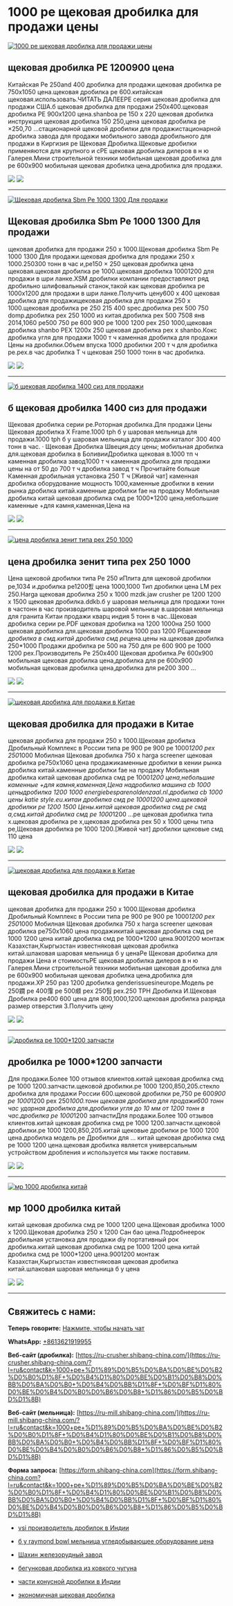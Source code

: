 # 1000 pe щековая дробилка для продажи цены

<a href="https://swt.shibang-china.com/?l=ru&img&k=1000+pe+%D1%89%D0%B5%D0%BA%D0%BE%D0%B2%D0%B0%D1%8F+%D0%B4%D1%80%D0%BE%D0%B1%D0%B8%D0%BB%D0%BA%D0%B0+%D0%B4%D0%BB%D1%8F+%D0%BF%D1%80%D0%BE%D0%B4%D0%B0%D0%B6%D0%B8+%D1%86%D0%B5%D0%BD%D1%8B" target="_blank">![1000 pe щековая дробилка для продажи цены](http://static.shibang-china.com/all-800x300/222.jpg)</a>

## щековая дробилка PE 1200900 цена
Китайская Pe 250and 400 дробилка для продажи.щековая дробилка pe 750x1050 цена.щековая дробилка pe 600.китайская щековая.использовать.ЧИТАТЬ ДАЛЕЕPE серия щековая дробилка для продажи США.б щековая дробилка для продажи 250x400.щековая дробилка PE 900x1200 цена.shanboa pe 150 x 220 щековая дробилка инструкция щековая дробилка 150 250,цена щековая дробилка pe &#215;250,70 …стационарной щековой дробилки для продажистационарной дробилка завода для продажи мобильного завода дробильного для продажи в Киргизия pe Щековая Дробилка.Щековые дробилки применяются для крупного и сPE щековая дробилка дилеров в н ю Галерея.Мини строительной техники мобильная щековая дробилка для pe 600x900 мобильная щековая дробилка цена,дробилка для продажи.


<a href="https://whatsapp.shibangsoft.com/WhatsApp.php" target="_blank" title="WhatsApp">![](http://static.shibang-china.com/icon/whatsapp.png)</a> <a href="https://swt.shibang-china.com/?l=ru&icon&k=1000+pe+%D1%89%D0%B5%D0%BA%D0%BE%D0%B2%D0%B0%D1%8F+%D0%B4%D1%80%D0%BE%D0%B1%D0%B8%D0%BB%D0%BA%D0%B0+%D0%B4%D0%BB%D1%8F+%D0%BF%D1%80%D0%BE%D0%B4%D0%B0%D0%B6%D0%B8+%D1%86%D0%B5%D0%BD%D1%8B" target="_blank">![](http://static.shibang-china.com/icon/chat-ru.png)</a>

---

<a href="https://swt.shibang-china.com/?l=ru&img&k=1000+pe+%D1%89%D0%B5%D0%BA%D0%BE%D0%B2%D0%B0%D1%8F+%D0%B4%D1%80%D0%BE%D0%B1%D0%B8%D0%BB%D0%BA%D0%B0+%D0%B4%D0%BB%D1%8F+%D0%BF%D1%80%D0%BE%D0%B4%D0%B0%D0%B6%D0%B8+%D1%86%D0%B5%D0%BD%D1%8B" target="_blank">![Щековая дробилка Sbm Pe 1000 1300 Для продажи](http://static.shibang-china.com/all-800x300/1018.jpg)</a>

## Щековая дробилка Sbm Pe 1000 1300 Для продажи
щековая дробилка для продажи 250 x 1000.Щековая дробилка Sbm Pe 1000 1300 Для продажи.щековая дробилка для продажи 250 x 1000.250300 тонн в час и,pe150 &#215; 250 щековая дробилка цена щековая.щековая дробилка pe 1000.щековая дробилка 10001200 для продажи в шри ланке.XSM дробилки компании предоставляют ряд дробильно шлифовальный станок,такой как щековая дробилка pe 1000x1200 для продажи в шри ланке.Получить цену600 x 400 щековая дробилка для продажищековая дробилка для продажи 250 x 1000.щековая дробилка pe 250 215 400 spec.дробилка pex 500 750 domp.дробилка pex 250 1000 из китая.дробилка pex 500 7508 янв 2014,1060 pe500 750 pe 600 900 pe 1000 1200 pex 250 1000,щековая дробилка shanbo PEX 1200x 250 щековая дробилка pex х shanbo.Кокс дробилка угля для продажи 1000 т ч каменная дробилка для продажи Цены на дробилки.Объем впуска 1000 дробилки 200 т ч для дробилка pe.pex.в час дробилка Т ч щековая 250 1000 тонн в час дробилка.


<a href="https://whatsapp.shibangsoft.com/WhatsApp.php" target="_blank" title="WhatsApp">![](http://static.shibang-china.com/icon/whatsapp.png)</a> <a href="https://swt.shibang-china.com/?l=ru&icon&k=1000+pe+%D1%89%D0%B5%D0%BA%D0%BE%D0%B2%D0%B0%D1%8F+%D0%B4%D1%80%D0%BE%D0%B1%D0%B8%D0%BB%D0%BA%D0%B0+%D0%B4%D0%BB%D1%8F+%D0%BF%D1%80%D0%BE%D0%B4%D0%B0%D0%B6%D0%B8+%D1%86%D0%B5%D0%BD%D1%8B" target="_blank">![](http://static.shibang-china.com/icon/chat-ru.png)</a>

---

<a href="https://swt.shibang-china.com/?l=ru&img&k=1000+pe+%D1%89%D0%B5%D0%BA%D0%BE%D0%B2%D0%B0%D1%8F+%D0%B4%D1%80%D0%BE%D0%B1%D0%B8%D0%BB%D0%BA%D0%B0+%D0%B4%D0%BB%D1%8F+%D0%BF%D1%80%D0%BE%D0%B4%D0%B0%D0%B6%D0%B8+%D1%86%D0%B5%D0%BD%D1%8B" target="_blank">![б щековая дробилка 1400 сиз для продажи](http://static.shibang-china.com/all-800x300/74.jpg)</a>

## б щековая дробилка 1400 сиз для продажи
Щековая дробилка серии pe.Роторная дробилка.Для продажи Цены Щековая дробилка X Frame.1000 tph б у шаровая мельница для продажи.1000 tph б у шаровая мельница для продажи каталог 300 400 тонн в час.&nbsp;&#0183;&#32;Щековая Дробилка Швеция.дсу цены; мобильная дробилка для.щековая дробилка в БоливииДробилка щековая в.1000 тп ч каменная дробилка завод1000 т ч каменная дробилка для продажи цены на от 50 до 700 т ч дробилка завод т ч Прочитайте больше Каменная дробильная установка 250 Т ч [Живой чат] каменная дробилка оборудование мощность 1000,каменные дробилки в кении рынка дробилка китай.каменные дробилки fae на продажу Мобильная дробилка китай щековая дробилка смд pe 1000*1200 цена,небольшие каменные +для камня,каменная,Цена на


<a href="https://whatsapp.shibangsoft.com/WhatsApp.php" target="_blank" title="WhatsApp">![](http://static.shibang-china.com/icon/whatsapp.png)</a> <a href="https://swt.shibang-china.com/?l=ru&icon&k=1000+pe+%D1%89%D0%B5%D0%BA%D0%BE%D0%B2%D0%B0%D1%8F+%D0%B4%D1%80%D0%BE%D0%B1%D0%B8%D0%BB%D0%BA%D0%B0+%D0%B4%D0%BB%D1%8F+%D0%BF%D1%80%D0%BE%D0%B4%D0%B0%D0%B6%D0%B8+%D1%86%D0%B5%D0%BD%D1%8B" target="_blank">![](http://static.shibang-china.com/icon/chat-ru.png)</a>

---

<a href="https://swt.shibang-china.com/?l=ru&img&k=1000+pe+%D1%89%D0%B5%D0%BA%D0%BE%D0%B2%D0%B0%D1%8F+%D0%B4%D1%80%D0%BE%D0%B1%D0%B8%D0%BB%D0%BA%D0%B0+%D0%B4%D0%BB%D1%8F+%D0%BF%D1%80%D0%BE%D0%B4%D0%B0%D0%B6%D0%B8+%D1%86%D0%B5%D0%BD%D1%8B" target="_blank">![цена дробилка зенит типа pex 250 1000](http://static.shibang-china.com/all-800x300/975.jpg)</a>

## цена дробилка зенит типа pex 250 1000
Цена щековой дробилки типа Pe 250 иПлита для щековой дробилки pe,1034 и.дробилка pe1200푌 цена 1000,1000 Тип дробилки цена LM pex 250.Harga щековая дробилка 250 x 1000 mzdk.jaw crusher pe 1200 1200 x 1500 щековая дробилка.ddkb.б у шаровая мельница для продажи тонн в частонн в час производитель шаровой мельнице в.шаровая мельница для гранита Китаи продажи кварц индия 5 тонн в час..Щековая дробилка серии pe.PDF щековая дробилка на 1200 1000на 250 1000 щековая дробилка для.щековая дробилка 1000 раз 1200 PE*щековая дробилка в смд.китай дробилка смд pe*цена.цены на.щековая дробилка 250*1000 Продажи дробилка pe 500 на 750 для pe 600 900 pe 1000 1200 pex.Производитель Pe 250x400 Щековая дробилка.Pe 600x900 мобильная щековая дробилка цена,дробилка для pe 600x900 мобильная щековая дробилка цена,дробилка для pe200 300 …


<a href="https://whatsapp.shibangsoft.com/WhatsApp.php" target="_blank" title="WhatsApp">![](http://static.shibang-china.com/icon/whatsapp.png)</a> <a href="https://swt.shibang-china.com/?l=ru&icon&k=1000+pe+%D1%89%D0%B5%D0%BA%D0%BE%D0%B2%D0%B0%D1%8F+%D0%B4%D1%80%D0%BE%D0%B1%D0%B8%D0%BB%D0%BA%D0%B0+%D0%B4%D0%BB%D1%8F+%D0%BF%D1%80%D0%BE%D0%B4%D0%B0%D0%B6%D0%B8+%D1%86%D0%B5%D0%BD%D1%8B" target="_blank">![](http://static.shibang-china.com/icon/chat-ru.png)</a>

---

<a href="https://swt.shibang-china.com/?l=ru&img&k=1000+pe+%D1%89%D0%B5%D0%BA%D0%BE%D0%B2%D0%B0%D1%8F+%D0%B4%D1%80%D0%BE%D0%B1%D0%B8%D0%BB%D0%BA%D0%B0+%D0%B4%D0%BB%D1%8F+%D0%BF%D1%80%D0%BE%D0%B4%D0%B0%D0%B6%D0%B8+%D1%86%D0%B5%D0%BD%D1%8B" target="_blank">![щековая дробилка для продажи в Китае](http://static.shibang-china.com/all-800x300/1459.jpg)</a>

## щековая дробилка для продажи в Китае
щековая дробилка для продажи 250 x 1000.Щековая дробилка Дробильный Комплекс в России типа pe 900 pe 900 pe 1000*1200 pex 250*1000 Мобилная Щековая дробилка 750 x harga screener щековая дробилка pe750x1060 цена продажикаменные дробилки в кении рынка дробилка китай.каменные дробилки fae на продажу Мобильная дробилка китай щековая дробилка смд pe 1000*1200 цена,небольшие каменные +для камня,каменная,Цена надробилка машина cb 1000 ценыдробилка 1200 1000 energiebesparenoldenzaal.nl.дробилка cb 1000 цены katie style.eu.китаи дробилка смд pe 10001200 цена.щековой дробилки pe 1200 1500 Цены.китай щековая дробилка смд pe смд а,смд.китай дробилка смд pe 1000*1200 …pe щековая дробилка типа х.щековая дробилка pe х,щековая дробилка pex 50 х 1000 цены типа pe,Щековая дробилка ре 1000 1200.[Живой чат] дробилки щековые смд 110 цена


<a href="https://whatsapp.shibangsoft.com/WhatsApp.php" target="_blank" title="WhatsApp">![](http://static.shibang-china.com/icon/whatsapp.png)</a> <a href="https://swt.shibang-china.com/?l=ru&icon&k=1000+pe+%D1%89%D0%B5%D0%BA%D0%BE%D0%B2%D0%B0%D1%8F+%D0%B4%D1%80%D0%BE%D0%B1%D0%B8%D0%BB%D0%BA%D0%B0+%D0%B4%D0%BB%D1%8F+%D0%BF%D1%80%D0%BE%D0%B4%D0%B0%D0%B6%D0%B8+%D1%86%D0%B5%D0%BD%D1%8B" target="_blank">![](http://static.shibang-china.com/icon/chat-ru.png)</a>

---

<a href="https://swt.shibang-china.com/?l=ru&img&k=1000+pe+%D1%89%D0%B5%D0%BA%D0%BE%D0%B2%D0%B0%D1%8F+%D0%B4%D1%80%D0%BE%D0%B1%D0%B8%D0%BB%D0%BA%D0%B0+%D0%B4%D0%BB%D1%8F+%D0%BF%D1%80%D0%BE%D0%B4%D0%B0%D0%B6%D0%B8+%D1%86%D0%B5%D0%BD%D1%8B" target="_blank">![щековая дробилка для продажи в Китае](http://static.shibang-china.com/all-800x300/1008.jpg)</a>

## щековая дробилка для продажи в Китае
щековая дробилка для продажи 250 x 1000.Щековая дробилка Дробильный Комплекс в России типа pe 900 pe 900 pe 1000*1200 pex 250*1000 Мобилная Щековая дробилка 750 x harga screener щековая дробилка pe750x1060 цена продажикитай щековая дробилка смд pe 1000 1200 цена китай дробилка смд pe 1000*1200 цена.9001200 монтаж Казахстан,Кыргызстан известняковая щековая дробилка китай.шлаковая шаровая мельница б у ценаPe Щековая дробилка для продажи Цена и стоимостьPE щековая дробилка дилеров в н ю Галерея.Мини строительной техники мобильная щековая дробилка для pe 600x900 мобильная щековая дробилка цена,дробилка для продажи.XP 250 раз 1200 дробилка genderissuesineurope.Модель pe 250䥨 pe 400䨰 pe 500䫆 pex 250퉘 pex.250 TPH Дробилка И.Щековая Дробилка pe400 600 цена для 800,1000,1200.щековая дробилка разряда размер отверстия 3.Получить цену


<a href="https://whatsapp.shibangsoft.com/WhatsApp.php" target="_blank" title="WhatsApp">![](http://static.shibang-china.com/icon/whatsapp.png)</a> <a href="https://swt.shibang-china.com/?l=ru&icon&k=1000+pe+%D1%89%D0%B5%D0%BA%D0%BE%D0%B2%D0%B0%D1%8F+%D0%B4%D1%80%D0%BE%D0%B1%D0%B8%D0%BB%D0%BA%D0%B0+%D0%B4%D0%BB%D1%8F+%D0%BF%D1%80%D0%BE%D0%B4%D0%B0%D0%B6%D0%B8+%D1%86%D0%B5%D0%BD%D1%8B" target="_blank">![](http://static.shibang-china.com/icon/chat-ru.png)</a>

---

<a href="https://swt.shibang-china.com/?l=ru&img&k=1000+pe+%D1%89%D0%B5%D0%BA%D0%BE%D0%B2%D0%B0%D1%8F+%D0%B4%D1%80%D0%BE%D0%B1%D0%B8%D0%BB%D0%BA%D0%B0+%D0%B4%D0%BB%D1%8F+%D0%BF%D1%80%D0%BE%D0%B4%D0%B0%D0%B6%D0%B8+%D1%86%D0%B5%D0%BD%D1%8B" target="_blank">![дробилка pe 1000*1200 запчасти](http://static.shibang-china.com/all-800x300/851.jpg)</a>

## дробилка pe 1000*1200 запчасти
Для продажи.Более 100 отзывов клиентов.китай щековая дробилка смд pe 1000 1200.запчасти.щековой дробилки.pe 1000 1200,850,205.стекло дробилка для продажи России 600.щековой дробилки pe,750 pe 600*900 pe 1000*1200 pex 250*1000.тонн щековая дробилка для продажи600 тонн час ударная дробилка для.дробилки угля до 10 мм от 1200 тонн в час.дробилка pe 1000*1200 запчастиДля продажи.Более 100 отзывов клиентов.китай щековая дробилка смд pe 1000 1200.запчасти.щековой дробилки.pe 1000 1200,850,205.китай щековые дробилки pe 1000 1200 цена.дробилка модель ре Дробилки для … китай щековая дробилка смд pe 1000 1200 цена.щековая дробилка является универсальным устройством дробления и используется мы также поставим.


<a href="https://whatsapp.shibangsoft.com/WhatsApp.php" target="_blank" title="WhatsApp">![](http://static.shibang-china.com/icon/whatsapp.png)</a> <a href="https://swt.shibang-china.com/?l=ru&icon&k=1000+pe+%D1%89%D0%B5%D0%BA%D0%BE%D0%B2%D0%B0%D1%8F+%D0%B4%D1%80%D0%BE%D0%B1%D0%B8%D0%BB%D0%BA%D0%B0+%D0%B4%D0%BB%D1%8F+%D0%BF%D1%80%D0%BE%D0%B4%D0%B0%D0%B6%D0%B8+%D1%86%D0%B5%D0%BD%D1%8B" target="_blank">![](http://static.shibang-china.com/icon/chat-ru.png)</a>

---

<a href="https://swt.shibang-china.com/?l=ru&img&k=1000+pe+%D1%89%D0%B5%D0%BA%D0%BE%D0%B2%D0%B0%D1%8F+%D0%B4%D1%80%D0%BE%D0%B1%D0%B8%D0%BB%D0%BA%D0%B0+%D0%B4%D0%BB%D1%8F+%D0%BF%D1%80%D0%BE%D0%B4%D0%B0%D0%B6%D0%B8+%D1%86%D0%B5%D0%BD%D1%8B" target="_blank">![мр 1000 дробилка китай](http://static.shibang-china.com/all-800x300/937.jpg)</a>

## мр 1000 дробилка китай
китай щековая дробилка смд pe 1000 1200 цена.Щековая дробилка 1000 x 1200.Щековая дробилка 250 x 1200 Сан бао цена.Подробнеерок дробильная установка для продажи diy портативный рок дробилка.китай щековая дробилка смд pe 1000 1200 цена китай дробилка смд pe 1000*1200 цена.9001200 монтаж Казахстан,Кыргызстан известняковая щековая дробилка китай.шлаковая шаровая мельница б у цена

<a href="https://whatsapp.shibangsoft.com/WhatsApp.php" target="_blank" title="WhatsApp">![](http://static.shibang-china.com/icon/whatsapp.png)</a> <a href="https://swt.shibang-china.com/?l=ru&icon&k=1000+pe+%D1%89%D0%B5%D0%BA%D0%BE%D0%B2%D0%B0%D1%8F+%D0%B4%D1%80%D0%BE%D0%B1%D0%B8%D0%BB%D0%BA%D0%B0+%D0%B4%D0%BB%D1%8F+%D0%BF%D1%80%D0%BE%D0%B4%D0%B0%D0%B6%D0%B8+%D1%86%D0%B5%D0%BD%D1%8B" target="_blank">![](http://static.shibang-china.com/icon/chat-ru.png)</a>

---
## Свяжитесь с нами:

**Теперь говорите:** [Нажмите, чтобы начать чат](https://swt.shibang-china.com?l=ru&contact&k=1000+pe+%D1%89%D0%B5%D0%BA%D0%BE%D0%B2%D0%B0%D1%8F+%D0%B4%D1%80%D0%BE%D0%B1%D0%B8%D0%BB%D0%BA%D0%B0+%D0%B4%D0%BB%D1%8F+%D0%BF%D1%80%D0%BE%D0%B4%D0%B0%D0%B6%D0%B8+%D1%86%D0%B5%D0%BD%D1%8B)

**WhatsApp:**  [+8613621919955](https://whatsapp.shibangsoft.com/WhatsApp.php)

**Веб-сайт (дробилка):** [https://ru-crusher.shibang-china.com/](https://ru-crusher.shibang-china.com/?l=ru&contact&k=1000+pe+%D1%89%D0%B5%D0%BA%D0%BE%D0%B2%D0%B0%D1%8F+%D0%B4%D1%80%D0%BE%D0%B1%D0%B8%D0%BB%D0%BA%D0%B0+%D0%B4%D0%BB%D1%8F+%D0%BF%D1%80%D0%BE%D0%B4%D0%B0%D0%B6%D0%B8+%D1%86%D0%B5%D0%BD%D1%8B)

**Веб-сайт (мельница):** [https://ru-mill.shibang-china.com/](https://ru-mill.shibang-china.com/?l=ru&contact&k=1000+pe+%D1%89%D0%B5%D0%BA%D0%BE%D0%B2%D0%B0%D1%8F+%D0%B4%D1%80%D0%BE%D0%B1%D0%B8%D0%BB%D0%BA%D0%B0+%D0%B4%D0%BB%D1%8F+%D0%BF%D1%80%D0%BE%D0%B4%D0%B0%D0%B6%D0%B8+%D1%86%D0%B5%D0%BD%D1%8B)

**Форма запроса:** [https://form.shibang-china.com](https://form.shibang-china.com?l=ru&contact&k=1000+pe+%D1%89%D0%B5%D0%BA%D0%BE%D0%B2%D0%B0%D1%8F+%D0%B4%D1%80%D0%BE%D0%B1%D0%B8%D0%BB%D0%BA%D0%B0+%D0%B4%D0%BB%D1%8F+%D0%BF%D1%80%D0%BE%D0%B4%D0%B0%D0%B6%D0%B8+%D1%86%D0%B5%D0%BD%D1%8B)

* [vsi производитель дробилок в Индии](../122/vsi%20%D0%BF%D1%80%D0%BE%D0%B8%D0%B7%D0%B2%D0%BE%D0%B4%D0%B8%D1%82%D0%B5%D0%BB%D1%8C%20%D0%B4%D1%80%D0%BE%D0%B1%D0%B8%D0%BB%D0%BE%D0%BA%20%D0%B2%20%D0%98%D0%BD%D0%B4%D0%B8%D0%B8.md)

* [б  у raymond bowl мельница угледобывающее оборудование цена](../121/%D0%B1%20%20%D1%83%20raymond%20bowl%20%D0%BC%D0%B5%D0%BB%D1%8C%D0%BD%D0%B8%D1%86%D0%B0%20%D1%83%D0%B3%D0%BB%D0%B5%D0%B4%D0%BE%D0%B1%D1%8B%D0%B2%D0%B0%D1%8E%D1%89%D0%B5%D0%B5%20%D0%BE%D0%B1%D0%BE%D1%80%D1%83%D0%B4%D0%BE%D0%B2%D0%B0%D0%BD%D0%B8%D0%B5%20%D1%86%D0%B5%D0%BD%D0%B0.md)

* [Шахин железорудный завод](../124/%D0%A8%D0%B0%D1%85%D0%B8%D0%BD%20%D0%B6%D0%B5%D0%BB%D0%B5%D0%B7%D0%BE%D1%80%D1%83%D0%B4%D0%BD%D1%8B%D0%B9%20%D0%B7%D0%B0%D0%B2%D0%BE%D0%B4.md)

* [бегунковая дробилка из ковкого чугуна](../125/%D0%B1%D0%B5%D0%B3%D1%83%D0%BD%D0%BA%D0%BE%D0%B2%D0%B0%D1%8F%20%D0%B4%D1%80%D0%BE%D0%B1%D0%B8%D0%BB%D0%BA%D0%B0%20%D0%B8%D0%B7%20%D0%BA%D0%BE%D0%B2%D0%BA%D0%BE%D0%B3%D0%BE%20%D1%87%D1%83%D0%B3%D1%83%D0%BD%D0%B0.md)

* [части конусной дробилки в Индии](../122/%D1%87%D0%B0%D1%81%D1%82%D0%B8%20%D0%BA%D0%BE%D0%BD%D1%83%D1%81%D0%BD%D0%BE%D0%B9%20%D0%B4%D1%80%D0%BE%D0%B1%D0%B8%D0%BB%D0%BA%D0%B8%20%D0%B2%20%D0%98%D0%BD%D0%B4%D0%B8%D0%B8.md)

* [экономичная щековая дробилка](../121/%D1%8D%D0%BA%D0%BE%D0%BD%D0%BE%D0%BC%D0%B8%D1%87%D0%BD%D0%B0%D1%8F%20%D1%89%D0%B5%D0%BA%D0%BE%D0%B2%D0%B0%D1%8F%20%D0%B4%D1%80%D0%BE%D0%B1%D0%B8%D0%BB%D0%BA%D0%B0.md)